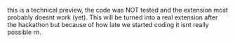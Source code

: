 this is a technical preview, the code was NOT tested and the extension most probably doesnt work (yet). This will be turned into a real extension after the hackathon but because of how late we started coding it isnt really possible rn. 
